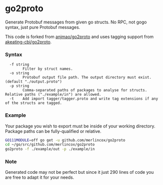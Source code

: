 # go2proto

Generate Protobuf messages from given go structs. No RPC, not gogo syntax, just pure Protobuf messages.

This code is forked from [anjmao/go2proto](https://github.com/anjmao/go2proto) and uses tagging support from [akeating-cbi/go2proto](https://github.com/akeating-cbi/go2proto).

### Syntax
```
  -f string
        Filter by struct names.
  -o string
        Protobuf output file path. The output directory must exist. (default "./output.proto")
  -p string
        Comma-separated paths of packages to analyse for structs. Relative paths ("./example/in") are allowed.
  -t    Add import tagger/tagger.proto and write tag extensions if any of the structs are tagged.
```

### Example

Your package you wish to export must be inside of your working directory. Package paths can be fully-qualified or relative.

```sh
GO111MODULE=off go get -u github.com/merlincox/go2proto
cd ~/go/src/github.com/merlincox/go2proto
go2proto -f ./example/out -p ./example/in
```

### Note

Generated code may not be perfect but since it just 290 lines of code you are free to adapt it for your needs.
